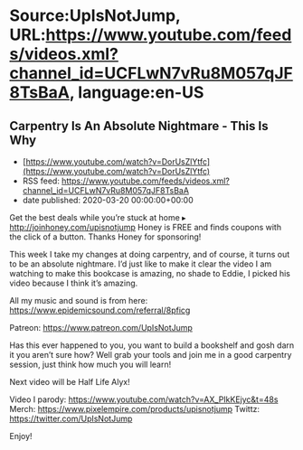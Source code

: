 # Source:UpIsNotJump, URL:https://www.youtube.com/feeds/videos.xml?channel_id=UCFLwN7vRu8M057qJF8TsBaA, language:en-US

## Carpentry Is An Absolute Nightmare - This Is Why
 - [https://www.youtube.com/watch?v=DorUsZlYtfc](https://www.youtube.com/watch?v=DorUsZlYtfc)
 - RSS feed: https://www.youtube.com/feeds/videos.xml?channel_id=UCFLwN7vRu8M057qJF8TsBaA
 - date published: 2020-03-20 00:00:00+00:00

Get the best deals while you’re stuck at home ▸ http://joinhoney.com/upisnotjump
Honey is FREE and finds coupons with the click of a button. Thanks Honey for sponsoring!

This week I take my changes at doing carpentry, and of course, it turns out to be an absolute nightmare. I’d just like to make it clear the video I am watching to make this bookcase is amazing, no shade to Eddie, I picked his video because I think it’s amazing.

All my music and sound is from here: https://www.epidemicsound.com/referral/8pficg
 
Patreon: https://www.patreon.com/UpIsNotJump

Has this ever happened to you, you want to build a bookshelf and gosh darn it you aren’t sure how? Well grab your tools and join me in a good carpentry session, just think how much you will learn!

Next video will be Half Life Alyx!

Video I parody: https://www.youtube.com/watch?v=AX_PIkKEjyc&t=48s
Merch: https://www.pixelempire.com/products/upisnotjump
Twittz: https://twitter.com/UpIsNotJump

Enjoy!

